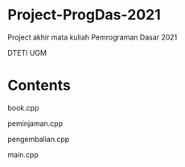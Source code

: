 # Project-ProgDas-2021
Project akhir mata kuliah Pemrograman Dasar 2021

DTETI UGM

# Contents
book.cpp

peminjaman.cpp

pengembalian.cpp

main.cpp
